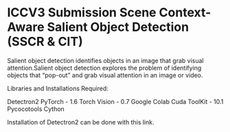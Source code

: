 # ICCV3 Submission Scene Context-Aware Salient Object Detection (SSCR & CIT)

Salient object detection identifies objects in an image that grab visual attention.Salient object detection explores the problem of identifying objects that “pop-out” and grab visual attention in an image or video.

Libraries and Installations Required:

Detectron2
PyTorch - 1.6
Torch Vision - 0.7
Google Colab
Cuda ToolKit - 10.1
Pycocotools
Cython

Installation of Detectron2 can be done with this link.
